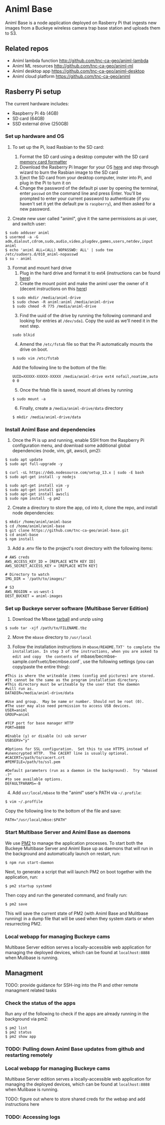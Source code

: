 # Animl Base
Animl Base is a node application deployed on Rasberry Pi that ingests new images 
from a Buckeye wireless camera trap base station and uploads them to S3.

## Related repos
- Animl lambda function   http://github.com/tnc-ca-geo/animl-lambda
- Animl ML resources      http://github.com/tnc-ca-geo/animl-ml
- Animl desktop app       https://github.com/tnc-ca-geo/animl-desktop
- Animl cloud platform    https://github.com/tnc-ca-geo/animl

## Rasberry Pi setup
The current hardware includes: 
- Raspberry Pi 4b (4GB)
- SD card (64GB)
- SSD external drive (250GB)

### Set up hardware and OS
1. To set up the Pi, load Rasbian to the SD card:

    1. Format the SD card using a desktop computer with the SD card 
[memory card formatter](https://www.sdcard.org/downloads/formatter/)
    2. Download the Rasberry Pi Imager for your OS 
[here](https://www.raspberrypi.org/downloads/) and step through wizard to burn 
the Rasbian image to the SD card
    3. Eject the SD card from your desktop computer, inster into Pi, and plug 
    in the Pi to turn it on
    4. Change the password of the default pi user by opening the terminal, 
    enter `passwd` on the command line and press Enter. You'll be prompted to 
    enter your current password to authenticate (if you haven't set it yet the 
    default pw is `raspberry`), and then asked for a new password.

2. Create new user called "animl", give it the same permissions as pi user, 
and switch user:
```
$ sudo adduser animl
$ usermod -a -G adm,dialout,cdrom,sudo,audio,video,plugdev,games,users,netdev,input animl
$ echo 'animl ALL=(ALL) NOPASSWD: ALL' | sudo tee /etc/sudoers.d/010_animl-nopasswd
$ su - animl
```

3. Format and mount hard drive
    1. Plug in the hard drive and format it to ext4 (instructions can be found 
    [here](https://raspberrytips.com/format-mount-usb-drive/))
    2. Create the mount point and make the animl user the owner of it (decent 
    instructions on this [here](https://www.htpcguides.com/properly-mount-usb-storage-raspberry-pi/))
    ```
    $ sudo mkdir /media/animl-drive
    $ sudo chown -R animl:animl /media/animl-drive
    $ sudo chmod -R 775 /media/animl-drive
    ```
    3. Find the uuid of the drive by running the following command and looking 
    for entries at `/dev/sda1`. Copy the uuid as we'll need it in the next step.
    ```
    sudo blkid
    ```
    4. Amend the `/etc/fstab` file so that the Pi automatically mounts the 
    drive on boot.
    ```
    $ sudo vim /etc/fstab
    ```
    Add the following line to the bottom of the file:
    ```
    UUID=XXXXX-XXXXX-XXXXX /media/animl-drive ext4 nofail,noatime,auto 0 0
    ```
    5. Once the fstab file is saved, mount all drives by running
    ```
    $ sudo mount -a
    ```
    6. Finally, create a `/media/animl-drive/data` directory
    ```
    $ mkdir /media/animl-drive/data
    ```

### Install Animl Base and dependencies
1. Once the Pi is up and running, enable SSH from the Raspberry Pi configuration 
menu, and download some additional global dependencies 
(node, vim, git, awscli, pm2):

```
$ sudo apt update
$ sudo apt full-upgrade -y
```
```
$ curl -sL https://deb.nodesource.com/setup_13.x | sudo -E bash
$ sudo apt-get install -y nodejs
```
```
$ sudo apt-get install vim -y
$ sudo apt-get install git
$ sudo apt-get install awscli
$ sudo npm install -g pm2
```

2. Create a directory to store the app, cd into it, clone the repo, and install
node dependencies:

```
$ mkdir /home/animl/animl-base
$ cd /home/animl/animl-base
$ git clone https://github.com/tnc-ca-geo/animl-base.git
$ cd animl-base
$ npm install
```

3. Add a .env file to the project's root directory with the following items: 

```
# AWS creds
AWS_ACCESS_KEY_ID = [REPLACE WITH KEY ID]
AWS_SECRET_ACCESS_KEY = [REPLACE WITH KEY]

# Directory to watch
IMG_DIR = '/path/to/images/'

# S3 
AWS_REGION = us-west-1
DEST_BUCKET = animl-images
```

### Set up Buckeye server software (Multibase Server Edition)
1. Download the Mbase [tarball](https://www.buckeyecam.com/getfile.php?file=mbse-latest-armv7hl.tbz)
and unzip using 
```
$ sudo tar -xjf /path/to/FILENAME.tbz
```

2. Move the `mbase` directory to `/usr/local`

3. Follow the installation instructions in `mbase/README.TXT' to complete the 
installation. In step 3 of the instructions, when you are asked to edit and copy 
the contents of `mbase/becmbse-sample.conf` to `etc/becmbse.conf`, use the 
following settings (you can copy/paste the entire thing): 

```
#This is where the writeable items (config and pictures) are stored.
#It cannot be the same as the program installation directory.
#This directory must be writeable by the user that the daemon
#will run as.
DATADIR=/media/animl-drive/data

#Use and group.  May be name or number. Should not be root (0).
#The user may also need permission to access USB devices.
USER=animl
GROUP=animl

#TCP port for base manager HTTP
PORT=8888

#Enable (y) or disable (n) usb server
USBSERV="y"

#Options for SSL configuration.  Set this to use HTTPS instead of
#unencrypted HTTP.  The CACERT line is usually optional.
#CACERT=/path/to/cacert.crt
#PEMFILE=/path/to/ssl.pem

#Default parameters (run as a daemon in the background).  Try "mbased -?"
#to see available options.
DEFAULTPARAMS=-B 
```

4. Add `usr/local/mbase` to the "animl" user's PATH via `~/.profile`:
```
$ vim ~/.proffile
```
Copy the following line to the bottom of the file and save:
```
PATH="/usr/local/mbse:$PATH"
```

### Start Multibase Server and Animl Base as daemons
We use [PM2](https://pm2.keymetrics.io/docs) to manage the application 
processes. To start both the Buckeye Multibase Server and Animl Base up as 
daemons that will run in the background and automatically launch on restart, 
run:

```
$ npm run start-daemon
```

Next, to generate a script that will launch PM2 on boot together with the 
application, run: 
```
$ pm2 startup systemd
```
Then copy and run the generated command, and finally run:
```
$ pm2 save
```
This will save the current state of PM2 (with Animl Base and Mulitbase 
running) in a dump file that will be used when they system starts or when 
resurrecting PM2.



### Local webapp for managing Buckeye cams
Multibase Server edition serves a locally-accessible web application for 
managing the deployed devices, which can be found at `localhost:8888` when 
Mulibase is running.


## Managment
TODO: provide guidance for SSH-ing into the Pi and other remote 
managment related tasks

### Check the status of the apps
Run any of the following to check if the apps are already running in the 
background via pm2:
```
$ pm2 list
$ pm2 status
$ pm2 show app
```

### TODO: Pulling down Animl Base updates from github and restarting remotely

### Local webapp for managing Buckeye cams
Multibase Server edition serves a locally-accessible web application for 
managing the deployed devices, which can be found at `localhost:8888` when 
Mulibase is running.

TODO: figure out where to store shared creds for the webap and add instructions 
here

### TODO: Accessing logs









